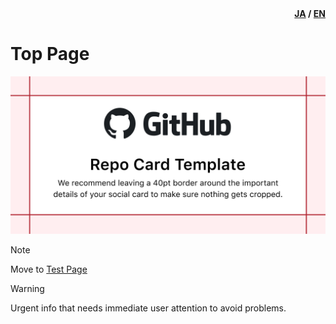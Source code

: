<div id="lang" style="text-align: right; font-weight: bold;"><a href="../ja-jp/README.md">JA</a> / <u>EN</u></div>

# Top Page

![App Icon](../assets/images/sample.png)

> [!NOTE]
> Move to [Test Page](page.md)

> [!WARNING]
> Urgent info that needs immediate user attention to avoid problems.

